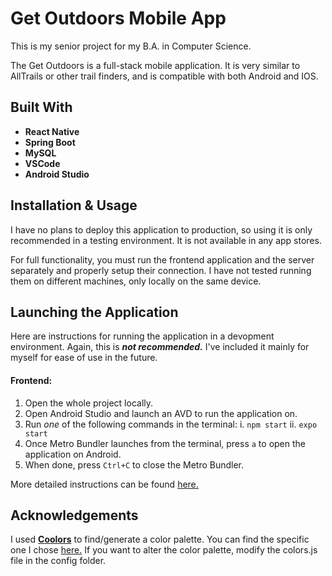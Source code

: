 # Get Outdoors Mobile App

This is my senior project for my B.A. in Computer Science.

The Get Outdoors is a full-stack mobile application. It is very similar to AllTrails or other trail finders, and is compatible with both Android and IOS.

## Built With

- **React Native**
- **Spring Boot**
- **MySQL**
- **VSCode**
- **Android Studio**

## Installation & Usage

I have no plans to deploy this application to production, so using it is only recommended in a testing environment. It is not available in any app stores.

For full functionality, you must run the frontend application and the server separately and properly setup their connection. I have not tested running them on different machines, only locally on the same device.

## Launching the Application
Here are instructions for running the application in a devopment environment. Again, this is ***not recommended.*** I've included it mainly for myself for ease of use in the future.

#### Frontend:
1. Open the whole project locally.
2. Open Android Studio and launch an AVD to run the application on.
3. Run *one* of the following commands in the terminal:
    i. `npm start`
    ii. `expo start`
4. Once Metro Bundler launches from the terminal, press `a` to open the application on Android.
5. When done, press `Ctrl+C` to close the Metro Bundler.

More detailed instructions can be found [here.](https://reactnative.dev/docs/running-on-device)

## Acknowledgements

I used [**Coolors**](https://coolors.co/) to find/generate a color palette. You can find the specific one I chose [here.](https://coolors.co/f2f3f4-4f7942-3b3c36-e3dac9-b9d9eb) If you want to alter the color palette, modify the colors.js file in the config folder.